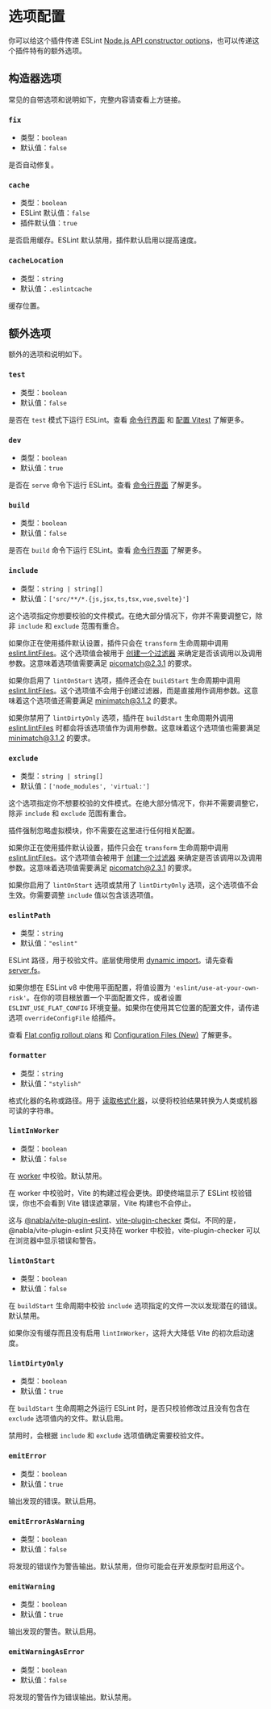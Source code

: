 # 选项配置

你可以给这个插件传递 ESLint [Node.js API constructor options](https://eslint.org/docs/developer-guide/nodejs-api#-new-eslintoptions)，也可以传递这个插件特有的额外选项。

## 构造器选项

常见的自带选项和说明如下，完整内容请查看上方链接。

### `fix`

- 类型：`boolean`
- 默认值：`false`

是否自动修复。

### `cache`

- 类型：`boolean`
- ESLint 默认值：`false`
- 插件默认值：`true`

是否启用缓存。ESLint 默认禁用，插件默认启用以提高速度。

### `cacheLocation`

- 类型：`string`
- 默认值：`.eslintcache`

缓存位置。

## 额外选项

额外的选项和说明如下。

### `test`

- 类型：`boolean`
- 默认值：`false`

是否在 `test` 模式下运行 ESLint。查看 [命令行界面](https://cn.vitejs.dev/guide/#command-line-interface) 和 [配置 Vitest](https://cn.vitest.dev/guide/) 了解更多。

### `dev`

- 类型：`boolean`
- 默认值：`true`

是否在 `serve` 命令下运行 ESLint。查看 [命令行界面](https://cn.vitejs.dev/guide/#command-line-interface) 了解更多。

### `build`

- 类型：`boolean`
- 默认值：`false`

是否在 `build` 命令下运行 ESLint。查看 [命令行界面](https://cn.vitejs.dev/guide/#command-line-interface) 了解更多。

### `include`

- 类型：`string | string[]`
- 默认值：`['src/**/*.{js,jsx,ts,tsx,vue,svelte}']`

这个选项指定你想要校验的文件模式。在绝大部分情况下，你并不需要调整它，除非 `include` 和 `exclude` 范围有重合。

如果你正在使用插件默认设置，插件只会在 `transform` 生命周期中调用 [eslint.lintFiles](https://eslint.org/docs/latest/integrate/nodejs-api#-eslintlintfilespatterns)。这个选项值会被用于 [创建一个过滤器](https://github.com/rollup/plugins/blob/master/packages/pluginutils/README.md#createfilter) 来确定是否该调用以及调用参数。这意味着选项值需要满足 [picomatch@2.3.1](https://github.com/micromatch/picomatch/tree/2.3.1) 的要求。

如果你启用了 `lintOnStart` 选项，插件还会在 `buildStart` 生命周期中调用 [eslint.lintFiles](https://eslint.org/docs/latest/integrate/nodejs-api#-eslintlintfilespatterns)。这个选项值不会用于创建过滤器，而是直接用作调用参数。这意味着这个选项值还需要满足 [minimatch@3.1.2](https://github.com/isaacs/minimatch/tree/3.1.2) 的要求。

如果你禁用了 `lintDirtyOnly` 选项，插件在 `buildStart` 生命周期外调用 [eslint.lintFiles](https://eslint.org/docs/latest/integrate/nodejs-api#-eslintlintfilespatterns) 时都会将该选项值作为调用参数。这意味着这个选项值也需要满足 [minimatch@3.1.2](https://github.com/isaacs/minimatch/tree/3.1.2) 的要求。

### `exclude`

- 类型：`string | string[]`
- 默认值：`['node_modules', 'virtual:']`

这个选项指定你不想要校验的文件模式。在绝大部分情况下，你并不需要调整它，除非 `include` 和 `exclude` 范围有重合。

插件强制忽略虚拟模块，你不需要在这里进行任何相关配置。

如果你正在使用插件默认设置，插件只会在 `transform` 生命周期中调用 [eslint.lintFiles](https://eslint.org/docs/latest/integrate/nodejs-api#-eslintlintfilespatterns)。这个选项值会被用于 [创建一个过滤器](https://github.com/rollup/plugins/blob/master/packages/pluginutils/README.md#createfilter) 来确定是否该调用以及调用参数。这意味着选项值需要满足 [picomatch@2.3.1](https://github.com/micromatch/picomatch/tree/2.3.1) 的要求。

如果你启用了 `lintOnStart` 选项或禁用了 `lintDirtyOnly` 选项，这个选项值不会生效。你需要调整 `include` 值以包含该选项值。

### `eslintPath`

- 类型：`string`
- 默认值：`"eslint"`

ESLint 路径，用于校验文件。底层使用使用 [dynamic import](https://javascript.info/modules-dynamic-imports)。请先查看 [server.fs](https://cn.vitejs.dev/guide/#command-line-interface)。

如果你想在 ESLint v8 中使用平面配置，将值设置为 `'eslint/use-at-your-own-risk'`。在你的项目根放置一个平面配置文件，或者设置 `ESLINT_USE_FLAT_CONFIG` 环境变量。如果你在使用其它位置的配置文件，请传递选项 `overrideConfigFile` 给插件。

查看 [Flat config rollout plans](https://eslint.org/blog/2023/10/flat-config-rollout-plans/) 和 [Configuration Files (New)](https://eslint.org/docs/latest/use/configure/configuration-files-new) 了解更多。

### `formatter`

- 类型：`string`
- 默认值：`"stylish"`

格式化器的名称或路径。用于 [读取格式化器](https://eslint.org/docs/developer-guide/nodejs-api#-eslintloadformatternameorpath)，以便将校验结果转换为人类或机器可读的字符串。

### `lintInWorker`

- 类型：`boolean`
- 默认值：`false`

在 [worker](https://nodejs.org/api/worker_threads.html#portpostmessagevalue-tran) 中校验。默认禁用。

在 worker 中校验时，Vite 的构建过程会更快。即使终端显示了 ESLint 校验错误，你也不会看到 Vite 错误遮罩层，Vite 构建也不会停止。

这与 [@nabla/vite-plugin-eslint](https://github.com/nabla)、[vite-plugin-checker](https://github.com/fi3ework/vite-plugin-checker) 类似。不同的是，@nabla/vite-plugin-eslint 只支持在 worker 中校验，vite-plugin-checker 可以在浏览器中显示错误和警告。

### `lintOnStart`

- 类型：`boolean`
- 默认值：`false`

在 `buildStart` 生命周期中校验 `include` 选项指定的文件一次以发现潜在的错误。默认禁用。

如果你没有缓存而且没有启用 `lintInWorker`，这将大大降低 Vite 的初次启动速度。

### `lintDirtyOnly`

- 类型：`boolean`
- 默认值：`true`

在 `buildStart` 生命周期之外运行 ESLint 时，是否只校验修改过且没有包含在 `exclude` 选项值内的文件。默认启用。

禁用时，会根据 `include` 和 `exclude` 选项值确定需要校验文件。

### `emitError`

- 类型：`boolean`
- 默认值：`true`

输出发现的错误。默认启用。

### `emitErrorAsWarning`

- 类型：`boolean`
- 默认值：`false`

将发现的错误作为警告输出。默认禁用，但你可能会在开发原型时启用这个。

### `emitWarning`

- 类型：`boolean`
- 默认值：`true`

输出发现的警告。默认启用。

### `emitWarningAsError`

- 类型：`boolean`
- 默认值：`false`

将发现的警告作为错误输出。默认禁用。
